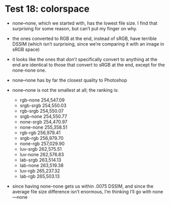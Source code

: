 # Test 18: colorspace

* none–none, which we started with, has the lowest file size. I find that surprising for some reason, but can’t put my finger on why.

* the ones converted to RGB at the end, instead of sRGB, have terrible DSSIM (which isn’t surprising, since we’re comparing it with an image in sRGB space)

* it looks like the ones that *don’t* specifically convert to anything at the end are identical to those that convert to sRGB at the end, except for the none-none one.

* none–none has by far the closest quality to Photoshop

* none–none is not the smallest at all; the ranking is:

	* rgb-none	254,547.09
	* srgb-srgb	254,550.03
	* rgb-srgb	254,550.07
	* srgb-none	254,550.77
	* none-srgb	254,470.97
	* none-none	255,358.51
	* rgb-rgb	256,979.41
	* srgb-rgb	256,979.70
	* none-rgb	257,029.90
	* luv-srgb	262,575.51
	* luv-none	262,576.83
	* lab-srgb	263,514.13
	* lab-none	263,519.38
	* luv-rgb	265,237.32
	* lab-rgb	265,503.13

* since having none-none gets us within .0075 DSSIM, and since the average file size difference isn’t enormous, I’m thinking I’ll go with none—none
